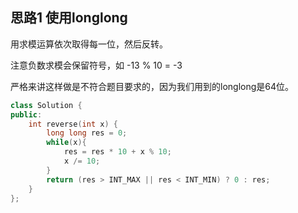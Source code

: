 ## 思路1 使用longlong

用求模运算依次取得每一位，然后反转。

注意负数求模会保留符号，如 -13 % 10 = -3

严格来讲这样做是不符合题目要求的，因为我们用到的longlong是64位。

```cpp
class Solution {
public:
    int reverse(int x) {
        long long res = 0;
        while(x){
            res = res * 10 + x % 10;
            x /= 10;
        }
        return (res > INT_MAX || res < INT_MIN) ? 0 : res;
    }
};
```
